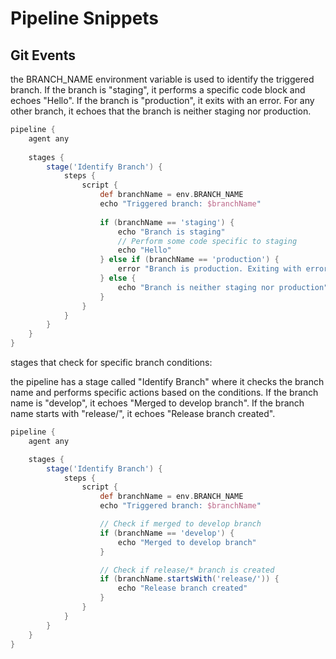 # Pipeline Snippets

## Git Events

the BRANCH_NAME environment variable is used to identify the triggered branch. If the branch is "staging", it performs a specific code block and echoes "Hello". If the branch is "production", it exits with an error. For any other branch, it echoes that the branch is neither staging nor production.

```groovy
pipeline {
    agent any
    
    stages {
        stage('Identify Branch') {
            steps {
                script {
                    def branchName = env.BRANCH_NAME
                    echo "Triggered branch: $branchName"
                    
                    if (branchName == 'staging') {
                        echo "Branch is staging"
                        // Perform some code specific to staging
                        echo "Hello"
                    } else if (branchName == 'production') {
                        error "Branch is production. Exiting with error."
                    } else {
                        echo "Branch is neither staging nor production"
                    }
                }
            }
        }
    }
}

```

stages that check for specific branch conditions:

the pipeline has a stage called "Identify Branch" where it checks the branch name and performs specific actions based on the conditions. If the branch name is "develop", it echoes "Merged to develop branch". If the branch name starts with "release/", it echoes "Release branch created".

```groovy
pipeline {
    agent any

    stages {
        stage('Identify Branch') {
            steps {
                script {
                    def branchName = env.BRANCH_NAME
                    echo "Triggered branch: $branchName"

                    // Check if merged to develop branch
                    if (branchName == 'develop') {
                        echo "Merged to develop branch"
                    }

                    // Check if release/* branch is created
                    if (branchName.startsWith('release/')) {
                        echo "Release branch created"
                    }
                }
            }
        }
    }
}

```
